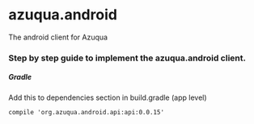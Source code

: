 # azuqua.android
The android client for Azuqua

<h3> Step by step guide to implement the azuqua.android client. </h3>

<h5> Gradle </h5>

Add this to dependencies section in build.gradle (app level)

    compile 'org.azuqua.android.api:api:0.0.15'
